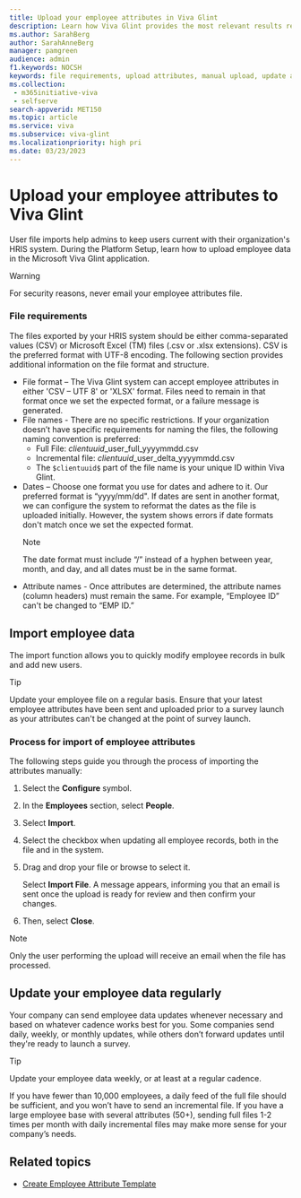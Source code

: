 ```yaml
---
title: Upload your employee attributes in Viva Glint
description: Learn how Viva Glint provides the most relevant results reporting when employee attributes are uploaded on a regular cadence.
ms.author: SarahBerg
author: SarahAnneBerg
manager: pamgreen
audience: admin
f1.keywords: NOCSH
keywords: file requirements, upload attributes, manual upload, update attributes, Employee Attribute File
ms.collection: 
 - m365initiative-viva
 - selfserve
search-appverid: MET150
ms.topic: article
ms.service: viva
ms.subservice: viva-glint
ms.localizationpriority: high pri
ms.date: 03/23/2023
---
```


# Upload your employee attributes to Viva Glint

User file imports help admins to keep users current with their organization's HRIS system. During the Platform Setup, learn how to upload employee data in the Microsoft Viva Glint application.

>[!WARNING]
> For security reasons, never email your employee attributes file.

### File requirements

The files exported by your HRIS system should be either comma-separated values (CSV) or Microsoft Excel (TM) files (.csv or .xlsx extensions). CSV is the preferred format with UTF-8 encoding. The following section provides additional information on the file format and structure.

- File format – The Viva Glint system can accept employee attributes in either 'CSV – UTF 8' or 'XLSX' format. Files need to remain in that format once we set the expected format, or a failure message is generated.
- File names - There are no specific restrictions. If your organization doesn’t have specific requirements for naming the files, the following naming convention is preferred:
  - Full File: $clientuuid$_user_full_yyyymmdd.csv
  - Incremental file: $clientuuid$_user_delta_yyyymmdd.csv
  - The `$clientuuid$` part of the file name is your unique ID within Viva Glint.
- Dates – Choose one format you use for dates and adhere to it. Our preferred format is “yyyy/mm/dd". If dates are sent in another format, we can configure the system to reformat the dates as the file is uploaded initially. However, the system shows errors if date formats don't match once we set the expected format.
    > [!NOTE]
    > The date format must include “/” instead of a hyphen between year, month, and day, and all dates must be in the same format.
- Attribute names - Once attributes are determined, the attribute names (column headers) must remain the same. For example, “Employee ID” can't be changed to “EMP ID.”

## Import employee data

The import function allows you to quickly modify employee records in bulk and add new users.

> [!TIP]
> Update your employee file on a regular basis. Ensure that your latest employee attributes have been sent and uploaded prior to a survey launch as your attributes can't be changed at the point of survey launch.

### Process for import of employee attributes

The following steps guide you through the process of importing the attributes manually: 

1. Select the **Configure** symbol. 
2. In the **Employees** section, select **People**.
3. Select **Import**.
4. Select the checkbox when updating all employee records, both in the file and in the system. 
5. Drag and drop your file or browse to select it. 

    Select **Import File**. A message appears, informing you that an email is sent once the upload is ready for review and then confirm your changes.
6. Then, select **Close**.

> [!NOTE]
> Only the user performing the upload will receive an email when the file has processed.

## Update your employee data regularly

Your company can send employee data updates whenever necessary and based on whatever cadence works best for you. Some companies send daily, weekly, or monthly updates, while others don’t forward updates until they're ready to launch a survey. 

> [!TIP]
> Update your employee data weekly, or at least at a regular cadence. 
>
> If you have fewer than 10,000 employees, a daily feed of the full file should be sufficient, and you won’t have to send an incremental file. If you have a large employee base with several attributes (50+), sending full files 1-2 times per month with daily incremental files may make more sense for your company’s needs.

## Related topics

- [Create Employee Attribute Template](create-employee-attribute-template.md)
